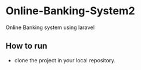 # Online-Banking-System2
Online Banking system using laravel

## How to run
* clone the project in your local repository.
